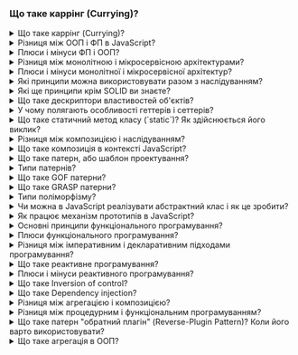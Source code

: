 <h3>Що таке каррінг (Currying)?</h3>
<details>
  <summary>Що таке каррінг (Currying)?</summary>
  <p>Відповідь на питання про каррінг (Currying)...</p>
</details>

<details>
  <summary>Різниця між ООП і ФП в JavaScript?</summary>
  <p>Відповідь на питання про різницю між ООП і ФП в JavaScript...</p>
</details>

<details>
  <summary>Плюси і мінуси ФП і ООП?</summary>
  <p>Відповідь на питання про плюси і мінуси ФП і ООП...</p>
</details>

<details>
  <summary>Різниця між монолітною і мікросервісною архітектурами?</summary>
  <p>Відповідь на питання про різницю між монолітною і мікросервісною архітектурами...</p>
</details>

<details>
  <summary>Плюси і мінуси монолітної і мікросервісної архітектур?</summary>
  <p>Відповідь на питання про плюси і мінуси монолітної і мікросервісної архітектур...</p>
</details>

<details>
  <summary>Які принципи можна використовувати разом з наслідуванням?</summary>
  <p>Відповідь на питання про принципи, які можна використовувати разом з наслідуванням...</p>
</details>

<details>
  <summary>Які ще принципи крім SOLID ви знаєте?</summary>
  <p>Відповідь на питання про принципи крім SOLID...</p>
</details>

<details>
  <summary>Що таке дескриптори властивостей об'єктів?</summary>
  <p>Відповідь на питання про дескриптори властивостей об'єктів...</p>
</details>

<details>
  <summary>У чому полягають особливості геттерів і сеттерів?</summary>
  <p>Відповідь на питання про особливості геттерів і сеттерів...</p>
</details>

<details>
  <summary>Що таке статичний метод класу (`static`)? Як здійснюється його виклик?</summary>
  <p>Відповідь на питання про статичний метод класу (`static`) та його виклик...</p>
</details>

<details>
  <summary>Різниця між композицією і наслідуванням?</summary>
  <p>Відповідь на питання про різницю між композицією і наслідуванням...</p>
</details>

<details>
  <summary>Що таке композиція в контексті JavaScript?</summary>
  <p>Відповідь на питання про композицію в контексті JavaScript...</p>
</details>

<details>
  <summary>Що таке патерн, або шаблон проектування?</summary>
  <p>Відповідь на питання про патерн, або шаблон проектування...</p>
</details>

<details>
  <summary>Типи патернів?</summary>
  <p>Відповідь на питання про типи патернів...</p>
</details>

<details>
  <summary>Що таке GOF патерни?</summary>
  <p>Відповідь на питання про GOF патерни...</p>
</details>

<details>
  <summary>Що таке GRASP патерни?</summary>
  <p>Відповідь на питання про GRASP патерни...</p>
</details>

<details>
  <summary>Типи поліморфізму?</summary>
  <p>Відповідь на питання про типи поліморфізму...</p>
</details>

<details>
  <summary>Чи можна в JavaScript реалізувати абстрактний клас і як це зробити?</summary>
  <p>Відповідь на питання про реалізацію абстрактного класу в JavaScript...</p>
</details>

<details>
  <summary>Як працює механізм прототипів в JavaScript?</summary>
  <p>Відповідь на питання про механізм прототипів в JavaScript...</p>
</details>

<details>
  <summary>Основні принципи функціонального програмування?</summary>
  <p>Відповідь на питання про основні принципи функціонального програмування...</p>
</details>

<details>
  <summary>Плюси функціонального програмування?</summary>
  <p>Відповідь на питання про плюси функціонального програмування...</p>
</details>

<details>
  <summary>Різниця між імперативним і декларативним підходами програмування?</summary>
  <p>Відповідь на питання про різницю між імперативним і декларативним підходами програмування...</p>
</details>

<details>
  <summary>Що таке реактивне програмування?</summary>
  <p>Відповідь на питання про реактивне програмування...</p>
</details>

<details>
  <summary>Плюси і мінуси реактивного програмування?</summary>
  <p>Відповідь на питання про плюси і мінуси реактивного програмування...</p>
</details>

<details>
  <summary>Що таке Inversion of control?</summary>
  <p>Відповідь на питання про Inversion of control...</p>
</details>

<details>
  <summary>Що таке Dependency injection?</summary>
  <p>Відповідь на питання про Dependency injection...</p>
</details>

<details>
  <summary>Різниця між агрегацією і композицією?</summary>
  <p>Відповідь на питання про різницю між агрегацією і композицією...</p>
</details>

<details>
  <summary>Різниця між процедурним і функціональним програмуванням?</summary>
  <p>Відповідь на питання про різницю між процедурним і функціональним програмуванням...</p>
</details>

<details>
  <summary>Що таке патерн "обратний плагін" (Reverse-Plugin Pattern)? Коли його варто використовувати?</summary>
  <p>Відповідь на питання про патерн "обратний плагін" (Reverse-Plugin Pattern) та його використання...</p>
</details>

<details>
  <summary>Що таке агрегація в ООП?</summary>
  <p>Відповідь на питання про агрегацію в ООП...</p>
</details>
